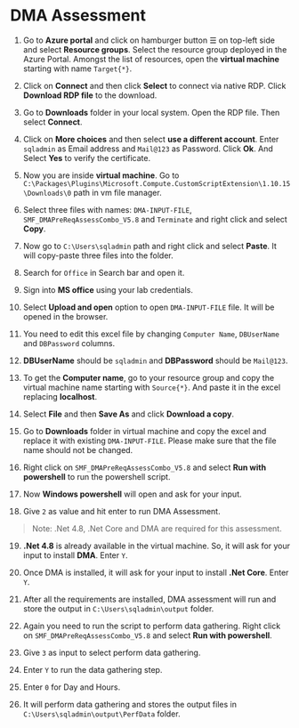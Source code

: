 # DMA Assessment

1. Go to **Azure portal** and click on hamburger button ☰ on top-left side and select **Resource groups**. Select the resource group deployed in the Azure Portal. Amongst the list of resources, open the **virtual machine** starting with name ```Target{*}```.

2. Click on **Connect** and then click **Select** to connect via native RDP. Click **Download RDP file** to the download.

3. Go to **Downloads** folder in your local system. Open the RDP file. Then select **Connect**.

4. Click on **More choices** and then select **use a different account**. Enter ```sqladmin``` as Email address and ```Mail@123``` as Password. Click **Ok**. And Select **Yes** to verify the certificate.

5. Now you are inside **virtual machine**. Go to ```C:\Packages\Plugins\Microsoft.Compute.CustomScriptExtension\1.10.15\Downloads\0``` path in vm file manager.

6. Select three files with names: ```DMA-INPUT-FILE```, ```SMF_DMAPreReqAssessCombo_V5.8``` and ```Terminate``` and right click and select **Copy**.

7. Now go to ```C:\Users\sqladmin``` path and right click and select **Paste**. It will copy-paste three files into the folder.

8. Search for ```Office``` in Search bar and open it.

9. Sign into **MS office** using your lab credentials.

10. Select **Upload and open** option to open ```DMA-INPUT-FILE``` file. It will be opened in the browser.

11. You need to edit this excel file by changing ```Computer Name```, ```DBUserName``` and ```DBPassword``` columns. 

12. **DBUserName** should be ```sqladmin``` and  **DBPassword** should be ```Mail@123```.

13. To get the **Computer name**, go to your resource group and copy the virtual machine name starting with ```Source{*}```. And paste it in the excel replacing **localhost**.

14. Select **File** and then **Save As** and click **Download a copy**. 

15. Go to **Downloads** folder in virtual machine and copy the excel and replace it with existing ```DMA-INPUT-FILE```. Please make sure that the file name should not be changed.

16. Right click on ```SMF_DMAPreReqAssessCombo_V5.8``` and select **Run with powershell** to run the powershell script.

17. Now **Windows powershell** will open and ask for your input.

18. Give ```2``` as value and hit enter to run DMA Assessment.

> Note: .Net 4.8, .Net Core and DMA are required for this assessment.  

19. **.Net 4.8** is already available in the virtual machine. So, it will ask for your input to install **DMA**. Enter ```Y```.

20. Once DMA is installed, it will ask for your input to install **.Net Core**. Enter ```Y```.

21. After all the requirements are installed, DMA assessment will run and store the output in ```C:\Users\sqladmin\output``` folder.

22. Again you need to run the script to perform data gathering. Right click on ```SMF_DMAPreReqAssessCombo_V5.8``` and select **Run with powershell**.

23. Give ```3``` as input to select perform data gathering.

24. Enter ```Y``` to run the data gathering step.

25. Enter ```0```  for Day and Hours.

26. It will perform data gathering and stores the output files in ```C:\Users\sqladmin\output\PerfData``` folder.




